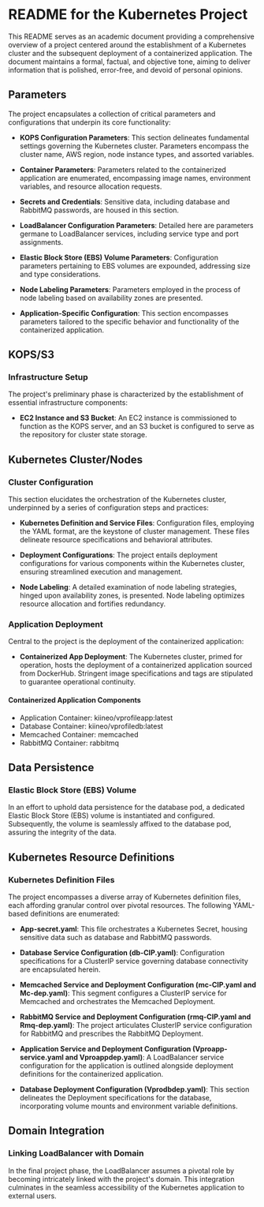 # README for the Kubernetes Project

This README serves as an academic document providing a comprehensive overview of a project centered around the establishment of a Kubernetes cluster and the subsequent deployment of a containerized application. The document maintains a formal, factual, and objective tone, aiming to deliver information that is polished, error-free, and devoid of personal opinions.

## Parameters

The project encapsulates a collection of critical parameters and configurations that underpin its core functionality:

- **KOPS Configuration Parameters**: This section delineates fundamental settings governing the Kubernetes cluster. Parameters encompass the cluster name, AWS region, node instance types, and assorted variables.

- **Container Parameters**: Parameters related to the containerized application are enumerated, encompassing image names, environment variables, and resource allocation requests.

- **Secrets and Credentials**: Sensitive data, including database and RabbitMQ passwords, are housed in this section.

- **LoadBalancer Configuration Parameters**: Detailed here are parameters germane to LoadBalancer services, including service type and port assignments.

- **Elastic Block Store (EBS) Volume Parameters**: Configuration parameters pertaining to EBS volumes are expounded, addressing size and type considerations.

- **Node Labeling Parameters**: Parameters employed in the process of node labeling based on availability zones are presented.

- **Application-Specific Configuration**: This section encompasses parameters tailored to the specific behavior and functionality of the containerized application.

## KOPS/S3

### Infrastructure Setup

The project's preliminary phase is characterized by the establishment of essential infrastructure components:

- **EC2 Instance and S3 Bucket**: An EC2 instance is commissioned to function as the KOPS server, and an S3 bucket is configured to serve as the repository for cluster state storage.

## Kubernetes Cluster/Nodes

### Cluster Configuration

This section elucidates the orchestration of the Kubernetes cluster, underpinned by a series of configuration steps and practices:

- **Kubernetes Definition and Service Files**: Configuration files, employing the YAML format, are the keystone of cluster management. These files delineate resource specifications and behavioral attributes.

- **Deployment Configurations**: The project entails deployment configurations for various components within the Kubernetes cluster, ensuring streamlined execution and management.

- **Node Labeling**: A detailed examination of node labeling strategies, hinged upon availability zones, is presented. Node labeling optimizes resource allocation and fortifies redundancy.

### Application Deployment

Central to the project is the deployment of the containerized application:

- **Containerized App Deployment**: The Kubernetes cluster, primed for operation, hosts the deployment of a containerized application sourced from DockerHub. Stringent image specifications and tags are stipulated to guarantee operational continuity.

#### Containerized Application Components

- Application Container: kiineo/vprofileapp:latest
- Database Container: kiineo/vprofiledb:latest
- Memcached Container: memcached
- RabbitMQ Container: rabbitmq

## Data Persistence

### Elastic Block Store (EBS) Volume

In an effort to uphold data persistence for the database pod, a dedicated Elastic Block Store (EBS) volume is instantiated and configured. Subsequently, the volume is seamlessly affixed to the database pod, assuring the integrity of the data.

## Kubernetes Resource Definitions

### Kubernetes Definition Files

The project encompasses a diverse array of Kubernetes definition files, each affording granular control over pivotal resources. The following YAML-based definitions are enumerated:

- **App-secret.yaml**: This file orchestrates a Kubernetes Secret, housing sensitive data such as database and RabbitMQ passwords.

- **Database Service Configuration (db-CIP.yaml)**: Configuration specifications for a ClusterIP service governing database connectivity are encapsulated herein.

- **Memcached Service and Deployment Configuration (mc-CIP.yaml and Mc-dep.yaml)**: This segment configures a ClusterIP service for Memcached and orchestrates the Memcached Deployment.

- **RabbitMQ Service and Deployment Configuration (rmq-CIP.yaml and Rmq-dep.yaml)**: The project articulates ClusterIP service configuration for RabbitMQ and prescribes the RabbitMQ Deployment.

- **Application Service and Deployment Configuration (Vproapp-service.yaml and Vproappdep.yaml)**: A LoadBalancer service configuration for the application is outlined alongside deployment definitions for the containerized application.

- **Database Deployment Configuration (Vprodbdep.yaml)**: This section delineates the Deployment specifications for the database, incorporating volume mounts and environment variable definitions.

## Domain Integration

### Linking LoadBalancer with Domain

In the final project phase, the LoadBalancer assumes a pivotal role by becoming intricately linked with the project's domain. This integration culminates in the seamless accessibility of the Kubernetes application to external users.
